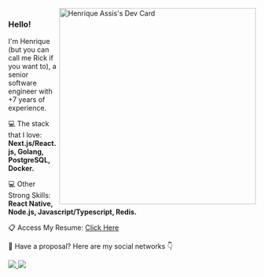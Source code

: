 <img src="https://api.daily.dev/devcards/9d9c7238073942fb8664621ae9760d19.png?r=n79" width="400" alt="Henrique Assis's Dev Card" align="right" />

<h3 align="left">
  Hello!
</h3>

<p align="left">
  I'm Henrique (but you can call me Rick if you want to), a senior software engineer with +7 years of experience.<br>
</p>

<p align="left">
  💻 The stack that I love: <strong>Next.js/React.js, Golang, PostgreSQL, Docker.</strong>
</p>

<p align="left">
  💻 Other Strong Skills: <strong>React Native, Node.js, Javascript/Typescript, Redis.</strong>
</p>

<p align="left">
  📋 Access My Resume: <a href="https://drive.google.com/file/d/1WHM7CeJeoy3lq3vIvpBzrxmTTtk7ziFx/view?usp=sharing" target="_blank">Click Here</a>
</p>

<p align="left">
  💬 Have a proposal? Here are my social networks 👇
</p>

<div align="left">
  <a href="https://www.instagram.com/henriqueassiss/" target="_blank" alt="Instagram" >
    <img src="https://img.shields.io/badge/Instagram-E4405F?style=for-the-badge&logo=instagram&logoColor=white&link=https://www.instagram.com/henriqueassiss/"/>
  </a>
  <a href="https://www.linkedin.com/in/henriqueassiss/" target="_blank" alt="Linkedin">
    <img src="https://img.shields.io/badge/LinkedIn-0077B5?style=for-the-badge&logo=linkedin&logoColor=white&link=https://www.linkedin.com/in/henriqueassiss/"/>
  </a>
</div> 
